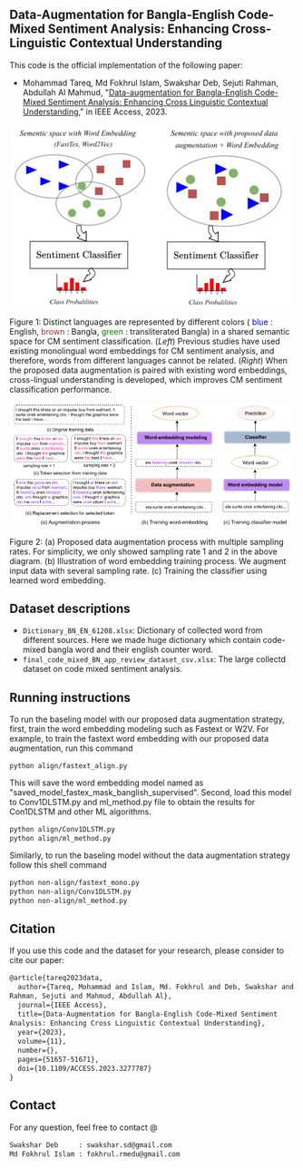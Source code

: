 ## Data-Augmentation for Bangla-English Code-Mixed Sentiment Analysis: Enhancing Cross-Linguistic Contextual Understanding

This code is the official implementation of the following paper:
* Mohammad Tareq, Md Fokhrul Islam, Swakshar Deb, Sejuti Rahman, Abdullah Al Mahmud, "[Data-augmentation for Bangla-English Code-Mixed Sentiment Analysis: Enhancing Cross Linguistic Contextual Understanding](https://ieeexplore.ieee.org/abstract/document/10129187)," in IEEE Access, 2023.

![intro-1](img/intro.PNG)

Figure 1: Distinct languages are represented by different colors (<font color="blue"> blue </font>: English, <font color="brown"> brown </font>: Bangla, <font color="green"> green </font>: transliterated Bangla) in a shared semantic space for CM sentiment classification. (*Left*) Previous studies have used existing monolingual word embeddings for CM sentiment analysis, and therefore, words from different languages cannot be related. (*Right*) When the proposed data augmentation is paired with existing word embeddings, cross-lingual understanding is developed, which improves CM sentiment classification performance.

![intro-1](img/main.PNG)

Figure 2: (a) Proposed data augmentation process with multiple sampling rates. For simplicity, we only showed sampling rate 1 and 2 in the above diagram. (b) Illustration of word embedding training process. We augment input data with several sampling rate. (c) Training the classifier using learned word embedding.
## Dataset descriptions

* `Dictionary_BN_EN_61208.xlsx`: Dictionary of collected word from different sources. Here we made huge dictionary which contain code-mixed bangla word and their english counter word.
* `final_code_mixed_BN_app_review_dataset_csv.xlsx`: The large collectd dataset on code mixed sentiment analysis.

## Running instructions

To run the baseling model with our proposed data augmentation strategy, first, train the word embedding modeling such as Fastext or W2V. For example, to train the fastext word embedding with our proposed data augmentation, run this command
```shell
python align/fastext_align.py
``` 
This will save the word embedding model named as "saved_model_fastex_mask_banglish_supervised". Second, load this model to Conv1DLSTM.py and ml_method.py file to obtain the results for Con1DLSTM and other ML algorithms.

```shell
python align/Conv1DLSTM.py
python align/ml_method.py
``` 

Similarly, to run the baseling model without the data augmentation strategy follow this shell command

```shell
python non-align/fastext_mono.py
python non-align/Conv1DLSTM.py
python non-align/ml_method.py 
```

## Citation
If you use this code and the dataset for your research, please consider to cite our paper:

```
@article{tareq2023data,
  author={Tareq, Mohammad and Islam, Md. Fokhrul and Deb, Swakshar and Rahman, Sejuti and Mahmud, Abdullah Al},
  journal={IEEE Access}, 
  title={Data-Augmentation for Bangla-English Code-Mixed Sentiment Analysis: Enhancing Cross Linguistic Contextual Understanding}, 
  year={2023},
  volume={11},
  number={},
  pages={51657-51671},
  doi={10.1109/ACCESS.2023.3277787}
}
  ```
## Contact
For any question, feel free to contact @
```
Swakshar Deb     : swakshar.sd@gmail.com
Md Fokhrul Islam : fokhrul.rmedu@gmail.com
```
